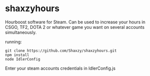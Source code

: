 # shaxzyhours
Hourboost software for Steam. Can be used to increase your hours in CSGO, TF2, DOTA 2 or whatever game you want on several accounts simultaneously.

running:
```
git clone https://github.com/Shaxzy/shaxzyhours.git
npm install
node IdlerConfig
```
Enter your steam accounts credentials in IdlerConfig.js
